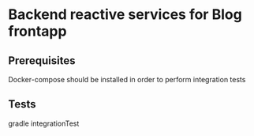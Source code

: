 <h1>Backend reactive services for Blog frontapp</h1>
<h2>Prerequisites</h2>
<p>Docker-compose should be installed in order to perform integration tests</p>
<h2>Tests</h2>
<p>gradle integrationTest</p>